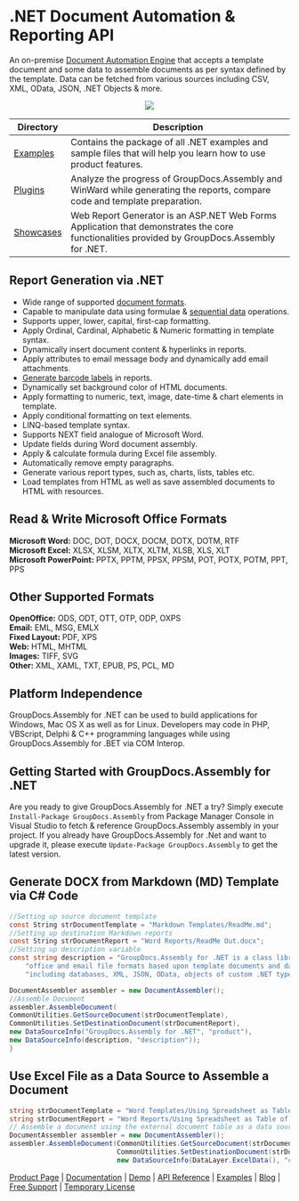 # .NET Document Automation & Reporting API

An on-premise [Document Automation Engine](https://products.groupdocs.com/assembly/net) that accepts a template document and some data to assemble documents as per syntax defined by the template. Data can be fetched from various sources including CSV, XML, OData, JSON, .NET Objects & more.

<p align="center">

  <a title="Download complete GroupDocs.Assembly for .NET source code" href="https://github.com/groupdocsassembly/GroupDocs_Assembly_NET/archive/master.zip">
	<img src="https://raw.github.com/AsposeExamples/java-examples-dashboard/master/images/downloadZip-Button-Large.png" />
  </a>
</p>

Directory | Description
--------- | -----------
[Examples](https://github.com/groupdocsassembly/GroupDocs_Assembly_NET/tree/master/Examples)  | Contains the package of all .NET examples and sample files that will help you learn how to use product features. 
[Plugins](https://github.com/groupdocsassembly/GroupDocs_Assembly_NET/tree/master/Plugins)  | Analyze the progress of GroupDocs.Assembly and WinWard while generating the reports, compare code and template preparation. 
[Showcases](https://github.com/groupdocsassembly/GroupDocs_Assembly_NET/tree/master/Showcases)  | Web Report Generator is an ASP.NET Web Forms Application that demonstrates the core functionalities provided by GroupDocs.Assembly for .NET.

## Report Generation via .NET

- Wide range of supported [document formats](https://docs.groupdocs.com/display/assemblynet/Supported+Document+Formats).
- Capable to manipulate data using formulae & [sequential data](https://docs.groupdocs.com/display/assemblynet/Template+Syntax+-+Part+2+of+2#TemplateSyntax-Part2of2-OutputtingSequentialData) operations.
- Supports upper, lower, capital, first-cap formatting.
- Apply Ordinal, Cardinal, Alphabetic & Numeric formatting in template syntax.
- Dynamically insert document content & hyperlinks in reports.
- Apply attributes to email message body and dynamically add email attachments.
- [Generate barcode labels](https://docs.groupdocs.com/display/assemblynet/Working+with+Barcode+Image+Generation) in reports.
- Dynamically set background color of HTML documents.
- Apply formatting to numeric, text, image, date-time & chart elements in template.
- Apply conditional formatting on text elements.
- LINQ-based template syntax.
- Supports NEXT field analogue of Microsoft Word.
- Update fields during Word document assembly.
- Apply & calculate formula during Excel file assembly.
- Automatically remove empty paragraphs.
- Generate various report types, such as, charts, lists, tables etc.
- Load templates from HTML as well as save assembled documents to HTML with resources.

## Read & Write Microsoft Office Formats

**Microsoft Word:** DOC, DOT, DOCX, DOCM, DOTX, DOTM, RTF\
**Microsoft Excel:** XLSX, XLSM, XLTX, XLTM, XLSB, XLS, XLT\
**Microsoft PowerPoint:** PPTX, PPTM, PPSX, PPSM, POT, POTX, POTM, PPT, PPS

## Other Supported Formats

**OpenOffice:** ODS, ODT, OTT, OTP, ODP, OXPS\
**Email:** EML, MSG, EMLX\
**Fixed Layout:** PDF, XPS\
**Web:** HTML, MHTML\
**Images:** TIFF, SVG\
**Other:** XML, XAML, TXT, EPUB, PS, PCL, MD

## Platform Independence

GroupDocs.Assembly  for .NET can be used to build applications for Windows, Mac OS X as well as for Linux. Developers may code in PHP, VBScript, Delphi & C++ programming languages while using GroupDocs.Assembly for .BET via COM Interop.

## Getting Started with GroupDocs.Assembly for .NET

Are you ready to give GroupDocs.Assembly for .NET a try? Simply execute `Install-Package GroupDocs.Assembly` from Package Manager Console in Visual Studio to fetch & reference GroupDocs.Assembly assembly in your project. If you already have GroupDocs.Assembly for .Net and want to upgrade it, please execute `Update-Package GroupDocs.Assembly` to get the latest version.

## Generate DOCX from Markdown (MD) Template via C# Code

```csharp
//Setting up source document template
const String strDocumentTemplate = "Markdown Templates/ReadMe.md";
//Setting up destination Markdown reports
const String strDocumentReport = "Word Reports/ReadMe Out.docx";
//Setting up description variable
const string description = "GroupDocs.Assembly for .NET is a class library that enables you to generate documents in popular " +
    "office and email file formats based upon template documents and data obtained from various sources " +
    "including databases, XML, JSON, OData, objects of custom .NET types, external documents, and more.";

DocumentAssembler assembler = new DocumentAssembler();
//Assemble Document
assembler.AssembleDocument(
CommonUtilities.GetSourceDocument(strDocumentTemplate),
CommonUtilities.SetDestinationDocument(strDocumentReport),
new DataSourceInfo("GroupDocs.Assembly for .NET", "product"),
new DataSourceInfo(description, "description"));
}
```

## Use Excel File as a Data Source to Assemble a Document

```csharp
string strDocumentTemplate = "Word Templates/Using Spreadsheet as Table of Data.docx";
string strDocumentReport = "Word Reports/Using Spreadsheet as Table of Data_Output.docx";
// Assemble a document using the external document table as a data source.
DocumentAssembler assembler = new DocumentAssembler();
assembler.AssembleDocument(CommonUtilities.GetSourceDocument(strDocumentTemplate),
                           CommonUtilities.SetDestinationDocument(strDocumentReport),
                           new DataSourceInfo(DataLayer.ExcelData(), "contracts"));
```

[Product Page](https://products.groupdocs.com/assembly/net) | [Documentation](https://docs.groupdocs.com/display/assemblynet/Home) | [Demo](https://products.groupdocs.app/assembly/family) | [API Reference](https://apireference.groupdocs.com/net/assembly) | [Examples](https://github.com/groupdocs-assembly/GroupDocs.Assembly-for-.NET) | [Blog](https://blog.groupdocs.com/category/assembly/) | [Free Support](https://forum.groupdocs.com/c/assembly) | [Temporary License](https://purchase.groupdocs.com/temporary-license)
